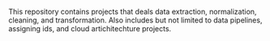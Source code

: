 This repository contains projects that deals data extraction, normalization, cleaning, and transformation. Also includes but not limited to data pipelines, assigning ids, and cloud artichitechture projects. 

